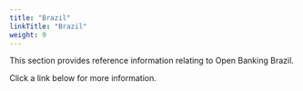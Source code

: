 ```yaml
---
title: "Brazil"
linkTitle: "Brazil"
weight: 9
---
```


This section provides reference information relating to Open Banking Brazil.

Click a link below for more information.